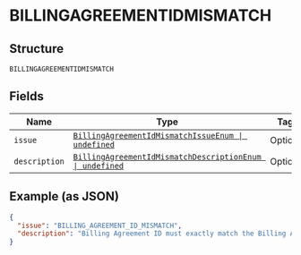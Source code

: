 
# BILLINGAGREEMENTIDMISMATCH

## Structure

`BILLINGAGREEMENTIDMISMATCH`

## Fields

| Name | Type | Tags | Description |
|  --- | --- | --- | --- |
| `issue` | [`BillingAgreementIdMismatchIssueEnum \| undefined`](../../doc/models/billing-agreement-id-mismatch-issue-enum.md) | Optional | - |
| `description` | [`BillingAgreementIdMismatchDescriptionEnum \| undefined`](../../doc/models/billing-agreement-id-mismatch-description-enum.md) | Optional | - |

## Example (as JSON)

```json
{
  "issue": "BILLING_AGREEMENT_ID_MISMATCH",
  "description": "Billing Agreement ID must exactly match the Billing Agreement ID that was provided during order creation."
}
```

